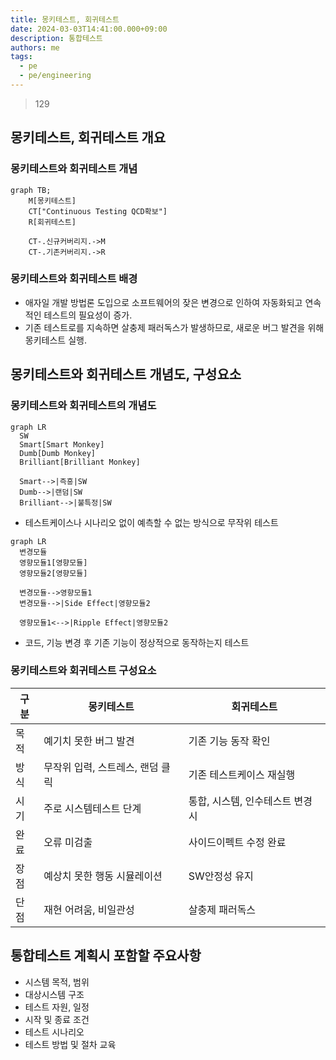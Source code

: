 ```yaml
---
title: 몽키테스트, 회귀테스트
date: 2024-03-03T14:41:00.000+09:00
description: 통합테스트
authors: me
tags:
  - pe
  - pe/engineering
---
```


> 129

## 몽키테스트, 회귀테스트 개요

### 몽키테스트와 회귀테스트 개념

```mermaid
graph TB;
    M[몽키테스트]
    CT["Continuous Testing QCD확보"]
    R[회귀테스트]
 
    CT-.신규커버리지.->M
    CT-.기존커버리지.->R
```

### 몽키테스트와 회귀테스트 배경

- 애자일 개발 방법론 도입으로 소프트웨어의 잦은 변경으로 인하여 자동화되고 연속적인 테스트의 필요성이 증가.
- 기존 테스트로를 지속하면 살충제 패러독스가 발생하므로, 새로운 버그 발견을 위해 몽키테스트 실행.

## 몽키테스트와 회귀테스트 개념도, 구성요소

### 몽키테스트와 회귀테스트의 개념도

```mermaid
graph LR
  SW
  Smart[Smart Monkey]
  Dumb[Dumb Monkey]
  Brilliant[Brilliant Monkey]

  Smart-->|즉흥|SW
  Dumb-->|랜덤|SW
  Brilliant-->|불특정|SW
```

- 테스트케이스나 시나리오 없이 예측할 수 없는 방식으로 무작위 테스트

```mermaid
graph LR
  변경모듈
  영향모듈1[영향모듈]
  영향모듈2[영향모듈]

  변경모듈-->영향모듈1
  변경모듈-->|Side Effect|영향모듈2

  영향모듈1<-->|Ripple Effect|영향모듈2
```

- 코드, 기능 변경 후 기존 기능이 정상적으로 동작하는지 테스트

### 몽키테스트와 회귀테스트 구성요소

| 구분 | 몽키테스트 | 회귀테스트 |
| --- | --- | --- |
| 목적 | 예기치 못한 버그 발견 | 기존 기능 동작 확인 |
| 방식 | 무작위 입력, 스트레스, 랜덤 클릭 | 기존 테스트케이스 재실행 |
| 시기 | 주로 시스템테스트 단계 | 통합, 시스템, 인수테스트 변경시 |
| 완료 | 오류 미검출 | 사이드이펙트 수정 완료 |
| 장점 | 예상치 못한 행동 시뮬레이션 | SW안정성 유지 |
| 단점 | 재현 어려움, 비일관성 | 살충제 패러독스 |

## 통합테스트 계획시 포함할 주요사항

- 시스템 목적, 범위
- 대상시스템 구조
- 테스트 자원, 일정
- 시작 및 종료 조건
- 테스트 시나리오
- 테스트 방법 및 절차 교육

